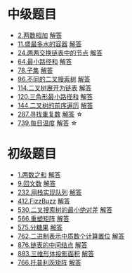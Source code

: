 
# 中级题目

* [2.两数相加]()  [解答](./answer/2.两数相加.cpp)
* [11.盛最多水的容器]()  [解答](./answer/11.盛最多水的容器.cpp)
* [24.两两交换链表中的节点]()  [解答](./answer/24.两两交换链表中的节点.cpp)
* [64.最小路径和]()  [解答](./answer/64.最小路径和.cpp)
* [78.子集]()  [解答](./answer/78.子集.cpp)
* [96.不同的二叉搜索树]()  [解答](./answer/96.不同的二叉搜索树.cpp)
* [114.二叉树展开为链表]()  [解答](./answer/114.二叉树展开为链表.cpp)
* [120.三角形最小路径和](https://leetcode-cn.com/problems/triangle/)  [解答](./answer/120.三角形最小路径和.cpp)
* [144.二叉树的前序遍历]()  [解答](./answer/144.二叉树的前序遍历.cpp)
* [287.寻找重复数](https://leetcode-cn.com/problems/find-the-duplicate-number/)  [解答](./answer/287.寻找重复数.cpp) &star;
* [739.每日温度](https://leetcode-cn.com/problems/daily-temperatures/)  [解答](./answer/739.每日温度.cpp) &star;


# 初级题目

* [1.两数之和]()  [解答](./answer/1.两数之和.cpp)
* [9.回文数]()  [解答](./answer/9.回文数.cpp)
* [232.用栈实现队列]()  [解答](./answer/232.用栈实现队列.cpp)
* [412.FizzBuzz](https://leetcode-cn.com/problems/fizz-buzz/)  [解答](./answer/412.FizzBuzz.cpp)
* [530.二叉搜索树的最小绝对差]()  [解答](./answer/530.二叉搜索树的最小绝对差.cpp)
* [566.重塑矩阵]()  [解答](./answer/566.重塑矩阵.cpp)
* [575.分糖果]()  [解答](./answer/575.分糖果.cpp)
* [762.二进制表示中质数个计算置位]()  [解答](./answer/762.二进制表示中质数个计算置位.cpp)
* [876.链表的中间结点]()  [解答](./answer/876.链表的中间结点.cpp)
* [883.三维形体投影面积](https://leetcode-cn.com/problems/projection-area-of-3d-shapes/)  [解答](./answer/883.三维形体投影面积.cpp)
* [766.托普利茨矩阵](https://leetcode-cn.com/problems/toeplitz-matrix/)  [解答](./answer/766.托普利茨矩阵.cpp)